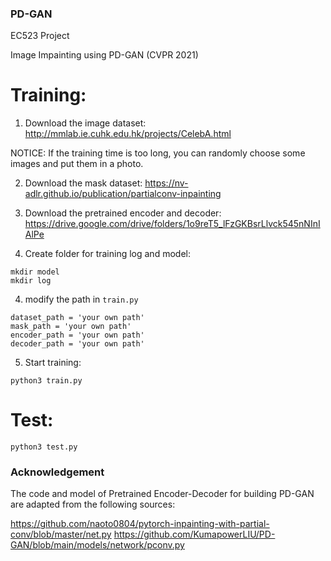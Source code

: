 ### PD-GAN

EC523 Project

Image Impainting using PD-GAN (CVPR 2021)

# Training:

1. Download the image dataset: http://mmlab.ie.cuhk.edu.hk/projects/CelebA.html

NOTICE: If the training time is too long, you can randomly choose some images and put them in a photo.

2. Download the mask dataset: https://nv-adlr.github.io/publication/partialconv-inpainting

2. Download the pretrained encoder and decoder: https://drive.google.com/drive/folders/1o9reT5_lFzGKBsrLlvck545nNInIAlPe

3. Create folder for training log and model: 

```
mkdir model
mkdir log
```
4. modify the path in `train.py`
```
dataset_path = 'your own path'
mask_path = 'your own path'
encoder_path = 'your own path'
decoder_path = 'your own path'
```

5. Start training:

```
python3 train.py
```

# Test:

```
python3 test.py
```

### Acknowledgement

The code and model of Pretrained Encoder-Decoder for building PD-GAN are adapted from the following sources:

https://github.com/naoto0804/pytorch-inpainting-with-partial-conv/blob/master/net.py
https://github.com/KumapowerLIU/PD-GAN/blob/main/models/network/pconv.py
